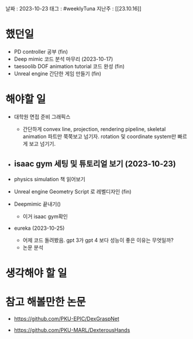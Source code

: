 
날짜 : 2023-10-23
태그 : #weeklyTuna 
지난주 : [[23.10.16]]

# 했던일

-  PD controller 공부 (fin)
- Deep mimic 코드 분석 마무리 (2023-10-17)
- taesoolib DOF animation tutorial 코드 완성 (fin)
- Unreal engine 간단한 게임 만들기 (fin)

# 해야할 일

- 대학원 면접 준비 그래픽스 
	- 간단하게 convex line, projection, rendering pipeline, skeletal animation 파트만 쭉쭉보고 넘기자. rotation 및 coordinate system만 빠르게 보고 넘기기. 
	
- isaac gym 세팅 및 튜토리얼 보기 (2023-10-23)
	- 
- physics simulation 책 읽어보기

- Unreal engine Geometry Script 로 레벨디자인 (fin)

- Deepmimic 끝내기()
	- 이거 isaac gym확인

- eureka (2023-10-25)
	- 어제 코드 돌려봤음.  gpt 3가 gpt 4 보다 성능이 좋은 이유는 무엇일까?
	- 논문 분석
# 생각해야 할 일


# 참고 해볼만한 논문

- https://github.com/PKU-EPIC/DexGraspNet

- https://github.com/PKU-MARL/DexterousHands


